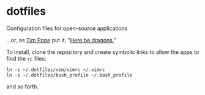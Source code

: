 dotfiles
========

Configuration files for open-source applications

...or, as [Tim Pope][tpope] put it, "[Here be dragons.][dragon]"

To install, clone the repository and create symbolic links to allow the apps to find the `rc` files:

	ln -s ~/.dotfiles/vim/vimrc ~/.vimrc
	ln -s ~/.dotfiles/bash_profile ~/.bash_profile

and so forth.

[tpope]:https://github.com/tpope
[dragon]:http://en.wikipedia.org/wiki/Here_be_dragons
